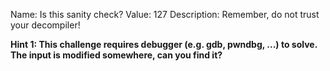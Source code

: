 Name: Is this sanity check?
Value: 127
Description: Remember, do not trust your decompiler!

**Hint 1: This challenge requires debugger (e.g. gdb, pwndbg, ...) to solve. The input is modified somewhere, can you find it?**
